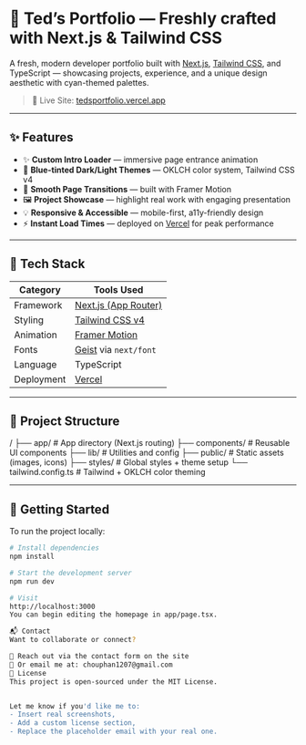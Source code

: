 # 🧠 Ted’s Portfolio — Freshly crafted with Next.js & Tailwind CSS

A fresh, modern developer portfolio built with [Next.js](https://nextjs.org), [Tailwind CSS](https://tailwindcss.com), and TypeScript — showcasing projects, experience, and a unique design aesthetic with cyan-themed palettes.

> 🔗 Live Site: [tedsportfolio.vercel.app](https://tedsportfolio.vercel.app)

---

## ✨ Features

- ✨ **Custom Intro Loader** — immersive page entrance animation
- 🎨 **Blue-tinted Dark/Light Themes** — OKLCH color system, Tailwind CSS v4
- 🎥 **Smooth Page Transitions** — built with Framer Motion
- 🖼️ **Project Showcase** — highlight real work with engaging presentation
- 💡 **Responsive & Accessible** — mobile-first, a11y-friendly design
- ⚡ **Instant Load Times** — deployed on [Vercel](https://vercel.com) for peak performance

---

## 🔧 Tech Stack

| Category        | Tools Used                                          |
|-----------------|-----------------------------------------------------|
| Framework       | [Next.js (App Router)](https://nextjs.org)          |
| Styling         | [Tailwind CSS v4](https://tailwindcss.com)          |
| Animation       | [Framer Motion](https://www.framer.com/motion/)     |
| Fonts           | [Geist](https://vercel.com/font) via `next/font`    |
| Language        | TypeScript                                          |
| Deployment      | [Vercel](https://vercel.com)                        |

---

## 📂 Project Structure
/
├── app/ # App directory (Next.js routing)
├── components/ # Reusable UI components
├── lib/ # Utilities and config
├── public/ # Static assets (images, icons)
├── styles/ # Global styles + theme setup
└── tailwind.config.ts # Tailwind + OKLCH color theming

---

## 🚀 Getting Started

To run the project locally:

```bash
# Install dependencies
npm install

# Start the development server
npm run dev

# Visit
http://localhost:3000
You can begin editing the homepage in app/page.tsx.

📬 Contact
Want to collaborate or connect?

📨 Reach out via the contact form on the site
📧 Or email me at: chouphan1207@gmail.com
📄 License
This project is open-sourced under the MIT License.


Let me know if you'd like me to:
- Insert real screenshots,
- Add a custom license section,
- Replace the placeholder email with your real one.
